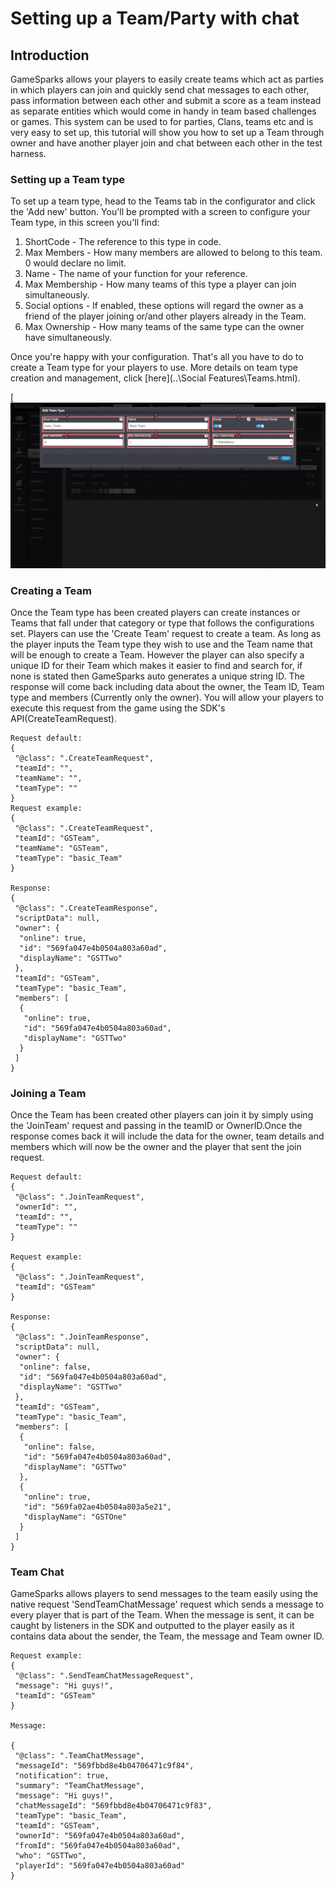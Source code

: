 # Setting up a Team/Party with chat

## Introduction

GameSparks allows your players to easily create teams which act as parties in which players can join and quickly send chat messages to each other, pass information between each other and submit a score as a team instead as separate entities which would come in handy in team based challenges or games. This system can be used to for parties, Clans, teams etc and is very easy to set up, this tutorial will show you how to set up a Team through owner and have another player join and chat between each other in the test harness.  

### Setting up a Team type

To set up a team type, head to the Teams tab in the configurator and click the 'Add new' button. You'll be prompted with a screen to configure your Team type, in this screen you'll find:

1.  ShortCode - The reference to this type in code.
2.  Max Members - How many members are allowed to belong to this team. 0 would declare no limit.
3.  Name - The name of your function for your reference.
4.  Max Membership - How many teams of this type a player can join simultaneously.
5.  Social options - If enabled, these options will regard the owner as a friend of the player joining or/and other players already in the Team.
6.  Max Ownership - How many teams of the same type can the owner have simultaneously.

Once you're happy with your configuration. That's all you have to do to create a Team type for your players to use. More details on team type creation and management, click [here](..\Social Features\Teams.html).

[![](img\TeamChat\1.png)


### Creating a Team

Once the Team type has been created players can create instances or Teams that fall under that category or type that follows the configurations set. Players can use the 'Create Team' request to create a team. As long as the player inputs the Team type they wish to use and the Team name that will be enough to create a Team. However the player can also specify a unique ID for their Team which makes it easier to find and search for, if none is stated then GameSparks auto generates a unique string ID. The response will come back including data about the owner, the Team ID, Team type and members (Currently only the owner). You will allow your players to execute this request from the game using the SDK's API(CreateTeamRequest).

```
Request default:
{
 "@class": ".CreateTeamRequest",
 "teamId": "",
 "teamName": "",
 "teamType": ""
}
Request example:
{
 "@class": ".CreateTeamRequest",
 "teamId": "GSTeam",
 "teamName": "GSTeam",
 "teamType": "basic_Team"
}

Response:
{
 "@class": ".CreateTeamResponse",
 "scriptData": null,
 "owner": {
  "online": true,
  "id": "569fa047e4b0504a803a60ad",
  "displayName": "GSTTwo"
 },
 "teamId": "GSTeam",
 "teamType": "basic_Team",
 "members": [
  {
   "online": true,
   "id": "569fa047e4b0504a803a60ad",
   "displayName": "GSTTwo"
  }
 ]
}
```

### Joining a Team

Once the Team has been created other players can join it by simply using the 'JoinTeam' request and passing in the teamID or OwnerID.Once the response comes back it will include the data for the owner, team details and members which will now be the owner and the player that sent the join request.

```
Request default:
{
 "@class": ".JoinTeamRequest",
 "ownerId": "",
 "teamId": "",
 "teamType": ""
}

Request example:
{
 "@class": ".JoinTeamRequest",
 "teamId": "GSTeam"
}

Response:
{
 "@class": ".JoinTeamResponse",
 "scriptData": null,
 "owner": {
  "online": false,
  "id": "569fa047e4b0504a803a60ad",
  "displayName": "GSTTwo"
 },
 "teamId": "GSTeam",
 "teamType": "basic_Team",
 "members": [
  {
   "online": false,
   "id": "569fa047e4b0504a803a60ad",
   "displayName": "GSTTwo"
  },
  {
   "online": true,
   "id": "569fa02ae4b0504a803a5e21",
   "displayName": "GSTOne"
  }
 ]
}
```

### Team Chat

GameSparks allows players to send messages to the team easily using the native request 'SendTeamChatMessage' request which sends a message to every player that is part of the Team. When the message is sent, it can be caught by listeners in the SDK and outputted to the player easily as it contains data about the sender, the Team, the message and Team owner ID.

```
Request example:
{
 "@class": ".SendTeamChatMessageRequest",
 "message": "Hi guys!",
 "teamId": "GSTeam"
}

Message:

{
 "@class": ".TeamChatMessage",
 "messageId": "569fbbd8e4b04706471c9f84",
 "notification": true,
 "summary": "TeamChatMessage",
 "message": "Hi guys!",
 "chatMessageId": "569fbbd8e4b04706471c9f83",
 "teamType": "basic_Team",
 "teamId": "GSTeam",
 "ownerId": "569fa047e4b0504a803a60ad",
 "fromId": "569fa047e4b0504a803a60ad",
 "who": "GSTTwo",
 "playerId": "569fa047e4b0504a803a60ad"
}
```
